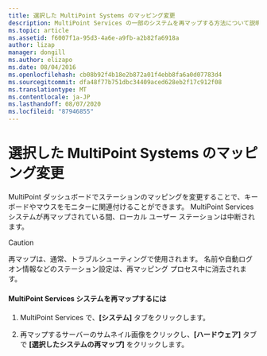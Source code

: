 ```yaml
---
title: 選択した MultiPoint Systems のマッピング変更
description: MultiPoint Services の一部のシステムを再マップする方法について説明します。
ms.topic: article
ms.assetid: f6007f1a-95d3-4a6e-a9fb-a2b82fa6918a
author: lizap
manager: dongill
ms.author: elizapo
ms.date: 08/04/2016
ms.openlocfilehash: cb08b92f4b18e2b872a01f4ebb8fa6a0d07783d4
ms.sourcegitcommit: dfa48f77b751dbc34409aced628eb2f17c912f08
ms.translationtype: MT
ms.contentlocale: ja-JP
ms.lasthandoff: 08/07/2020
ms.locfileid: "87946855"
---
```

# <a name="remap-selected-multipoint-systems"></a>選択した MultiPoint Systems のマッピング変更
MultiPoint ダッシュボードでステーションのマッピングを変更することで、キーボードやマウスをモニターに関連付けることができます。 MultiPoint Services システムが再マップされている間、ローカル ユーザー ステーションは中断されます。

> [!CAUTION]
> 再マップは、通常、トラブルシューティングで使用されます。 名前や自動ログオン情報などのステーション設定は、再マッピング プロセス中に消去されます。

#### <a name="to-remap-a-multipoint-services-system"></a>MultiPoint Services システムを再マップするには

1.  MultiPoint Services で、**[システム]** タブをクリックします。

2.  再マップするサーバーのサムネイル画像をクリックし、**[ハードウェア]** タブで **[選択したシステムの再マップ]** をクリックします。